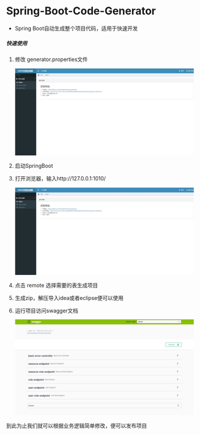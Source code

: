 # Spring-Boot-Code-Generator

 * Spring Boot自动生成整个项目代码，适用于快速开发
 ##### 快速使用
   1. 修改 generator.properties文件
   
      ![修改配置](/image/project.jpg "修改配置")
   
   2. 启动SpringBoot
   3. 打开浏览器，输入http://127.0.0.1:1010/
   
      ![运行效果](/image/project.jpg "运行取出来的效果")
   4. 点击 remote 选择需要的表生成项目
   5. 生成zip，解压导入idea或者eclipse便可以使用
   6. 运行项目访问swagger文档
   
      ![运行效果](/image/menu.saveimg.savepath20180615155226.jpg "生成代码运行的效果")
   
   
   到此为止我们就可以根据业务逻辑简单修改，便可以发布项目
